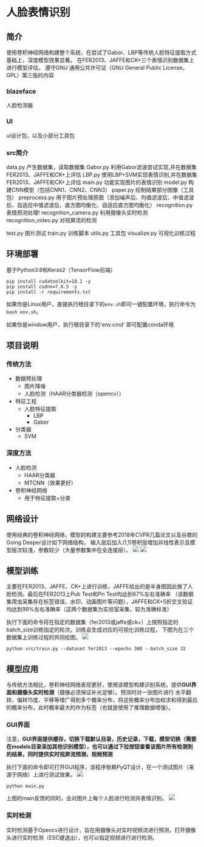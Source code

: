 # 人脸表情识别

## 简介
使用卷积神经网络构建整个系统，在尝试了Gabor、LBP等传统人脸特征提取方式基础上，深度模型效果显著。
在FER2013、JAFFE和CK+三个表情识别数据集上进行模型评估。
遵守GNU 通用公共许可证（GNU General Public License，GPL）第三版的内容
### blazeface
人脸检测器

### UI

ui设计包，以及小部分工具包

### src简介
data.py 产生数据集，读取数据集
Gabor.py 利用Gabor滤波尝试实现,并在数据集FER2013、JAFFE和CK+上评估
LBP.py 使用LBP+SVM实现表情识别,并在数据集FER2013、JAFFE和CK+上评估
main.py 功能实现图片的表情识别
model.py 构建CNN模型（包括CNN1、CNN2、CNN3）
paper.py 绘制结果部分图像（工具包）
preprocess.py 用于图片预处理原图（添加噪声后、均值滤波后、中值滤波后、自适应中值滤波后、直方图均衡化、自适应直方图均衡化）
recognition.py 表情预测处理!
recognition_camera.py 利用摄像头实时检测
recognition_video.py 对视屏流的检测

test.py 图片测试
train.py 训练脚本
utils.py 工具包
visualize.py 可视化训练过程

## 环境部署
基于Python3.8和Keras2（TensorFlow后端）
```shell script
pip install cudatoolkit=10.1 -y
pip install cudnn=7.6.5 -y
pip install -r requirements.txt
```
如果你是Linux用户，直接执行根目录下的`env.sh`即可一键配置环境，执行命令为`bash env.sh`。

如果你是window用户，执行根目录下的'env.cmd' 即可配置conda环境

## 项目说明
### **传统方法**
- 数据预处理
	- 图片降噪
	- 人脸检测（HAAR分类器检测（opencv））
- 特征工程
	- 人脸特征提取
		- LBP
		- Gabor
- 分类器
	- SVM
### **深度方法**
- 人脸检测
	- HAAR分类器
	- MTCNN（效果更好）
- 卷积神经网络
  - 用于特征提取+分类


## 网络设计
使用经典的卷积神经网络，模型的构建主要参考2018年CVPR几篇论文以及谷歌的Going Deeper设计如下网络结构，
输入层后加入(1,1)卷积层增加非线性表示且模型层次较浅，参数较少（大量参数集中在全连接层）。
![](./assets/view/CNN.png)
![](./assets/view/model.png)

## 模型训练
主要在FER2013、JAFFE、CK+上进行训练，JAFFE给出的是半身图因此做了人脸检测。最后在FER2013上Pub Test和Pri Test均达到67%左右准确率
（该数据集爬虫采集存在标签错误、水印、动画图片等问题），JAFFE和CK+5折交叉验证均达到99%左右准确率（这两个数据集为实验室采集，较为准确标准）

执行下面的命令将在指定的数据集（fer2013或jaffe或ck+）上按照指定的batch_size训练指定的轮次。训练会生成对应的可视化训练过程，
下图为在三个数据集上训练过程的共同绘图。
![](./assets/view/loss.png)

```shell
python src/train.py --dataset fer2013 --epochs 300 --batch_size 32
```


## 模型应用
与传统方法相比，卷积神经网络表现更好，使用该模型构建识别系统，提供**GUI界面和摄像头实时检测**（摄像必须保证补光足够）。预测时对一张图片进行
水平翻转、偏转15度、平移等增广得到多个概率分布，将这些概率分布加权求和得到最后的概率分布，此时概率最大的作为标签（也就是使用了推理数据增强）。

### **GUI界面**

注意，**GUI界面提供缓存，切换下载默认目录，历史记录，下载，模型切换（需要在models目录添加其他识别模型），也可以通过下拉按钮查看该图片所有检测到的结果，同时提供实时视屏流预测，视频预测**

执行下面的命令即可打开GUI程序，该程序依赖PyQT设计，在一个测试图片（来源于网络）上进行测试效果。
![](./assets/view/gui.png)
```shell
python main.py
```

上图的main反馈的同时，会对图片上每个人脸进行检测并表情识别。
![](./assets/view/nine.png)

### **实时检测**
实时检测基于Opencv进行设计，旨在用摄像头对实时视频流进行预测，打开摄像头进行实时检测（ESC键退出），也可以指定视频进行进行检测。


